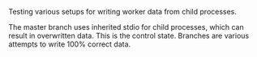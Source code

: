 
Testing various setups for writing worker data from child processes. 

The master branch uses inherited stdio for child processes, which can result in overwritten data. This is the control state. Branches are various attempts to write 100% correct data.